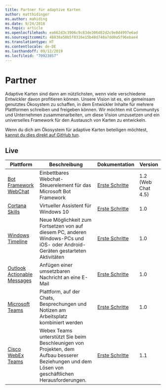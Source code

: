 ```yaml
---
title: Partner für adaptive Karten
author: matthidinger
ms.author: mahiding
ms.date: 9/24/2018
ms.topic: article
ms.openlocfilehash: ea662d3c3906c9c83de306d82d2c9e0d4997e6ad
ms.sourcegitcommit: 48838a50b5f0316e15b48d740a7dd0a5f96ebae4
ms.translationtype: HT
ms.contentlocale: de-DE
ms.lasthandoff: 09/12/2019
ms.locfileid: "70923057"
---
```

# <a name="partners"></a>Partner 

Adaptive Karten sind dann am nützlichsten, wenn viele verschiedene Entwickler davon profitieren können. Unsere Vision ist es, ein gemeinsam genutztes Ökosystem zu schaffen, in dem Entwickler Inhalte für mehrere Plattformen schreiben und freigeben können. Wir möchten mit Communitys und Unternehmen zusammenarbeiten, um diese Vision umzusetzen und ein universelles Framework für den Austausch von Karten zu entwickeln.

Wenn du dich am Ökosystem für adaptive Karten beteiligen möchtest, [kannst du dies direkt auf GitHub tun](https://github.com/Microsoft/AdaptiveCards).

## <a name="live"></a>Live

Plattform | Beschreibung | Dokumentation | Version
---------|-------------|---------------|---------
[Bot Framework WebChat](https://github.com/Microsoft/BotFramework-WebChat)  | Einbettbares Webchat-Steuerelement für das Microsoft Bot Framework | [Erste Schritte](https://docs.microsoft.com/en-us/adaptive-cards/get-started/bots) | 1.2 (Web Chat 4.5)
[Cortana Skills](https://docs.microsoft.com/en-us/cortana/skills/adaptive-cards) | Virtueller Assistent für Windows 10 | [Erste Schritte](https://docs.microsoft.com/en-us/adaptive-cards/get-started/bots) | 1.0
[Windows Timeline](https://blogs.windows.com/windowsexperience/2017/12/19/announcing-windows-10-insider-preview-build-17063-pc/) | Neue Möglichkeit zum Fortsetzen von auf diesem PC, anderen Windows-PCs und iOS- oder Android-Geräten gestarteten Aktivitäten | [Erste Schritte](https://docs.microsoft.com/en-us/adaptive-cards/get-started/windows) | 1.0
[Outlook Actionable Messages](https://docs.microsoft.com/en-us/outlook/actionable-messages/)  | Anfügen einer umsetzbaren Nachricht an eine E-Mail | [Erste Schritte](https://docs.microsoft.com/en-us/outlook/actionable-messages/) | 1.0
[Microsoft Teams](https://products.office.com/en-US/microsoft-teams/group-chat-software) | Plattform, auf der Chats, Besprechungen und Notizen am Arbeitsplatz kombiniert werden | [Erste Schritte](https://docs.microsoft.com/en-us/microsoftteams/platform/concepts/cards/cards-reference#adaptive-card) | 1.0
[Cisco WebEx Teams](https://www.webex.com/team-collaboration.html) | Webex Teams unterstützt Sie beim Beschleunigen von Projekten, dem Aufbau besserer Beziehungen und dem Lösen von geschäftlichen Herausforderungen. | [Erste Schritte](https://developer.webex.com/docs/api/guides/cards) | 1.1
